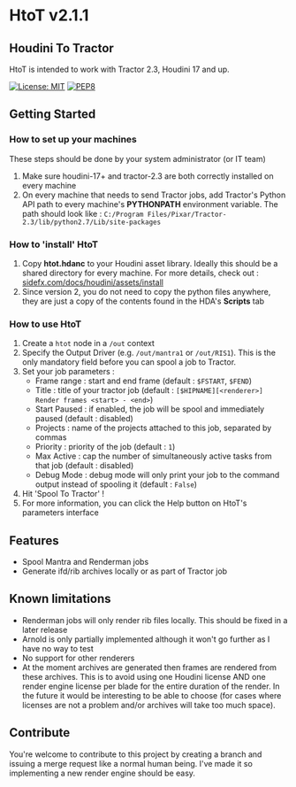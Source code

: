 # HtoT v2.1.1
## Houdini To Tractor

HtoT is intended to work with Tractor 2.3, Houdini 17 and up.

[![License: MIT](https://img.shields.io/badge/License-MIT-yellow.svg)](https://opensource.org/licenses/MIT)
[![PEP8](https://img.shields.io/badge/code%20style-pep8-orange.svg)](https://www.python.org/dev/peps/pep-0008/)


## Getting Started
### How to set up your machines
These steps should be done by your system administrator (or IT team)
1. Make sure houdini-17+ and tractor-2.3 are both correctly installed on every machine
2. On every machine that needs to send Tractor jobs, add Tractor's Python API path to every 
machine's **PYTHONPATH** environment variable. The path should look like :
`C:/Program Files/Pixar/Tractor-2.3/lib/python2.7/Lib/site-packages`

### How to 'install' HtoT
1. Copy **htot.hdanc** to your Houdini asset library. Ideally this should be a shared directory for every machine.
For more details, check out : 
[sidefx.com/docs/houdini/assets/install](http://www.sidefx.com/docs/houdini/assets/install.html)
2. Since version 2, you do not need to copy the python files anywhere, they are just a copy of the contents found
in the HDA's **Scripts** tab

### How to use HtoT
1. Create a `htot` node in a `/out` context
2. Specify the Output Driver (e.g. `/out/mantra1` or `/out/RIS1`). This is the only mandatory field before you can
spool a job to Tractor.
3. Set your job parameters :
   - Frame range : start and end frame (default : `$FSTART`,  `$FEND`)
   - Title : title of your tractor job (default : `[$HIPNAME][<renderer>] Render frames <start> - <end>`)
   - Start Paused : if enabled, the job will be spool and immediately paused (default : disabled)
   - Projects : name of the projects attached to this job, separated by commas
   - Priority : priority of the job (default : `1`)
   - Max Active : cap the number of simultaneously active tasks from that job (default : disabled)
   - Debug Mode : debug mode will only print your job to the command output instead of spooling it (default : `False`)
4. Hit 'Spool To Tractor' !
5. For more information, you can click the Help button on HtoT's parameters interface

## Features

- Spool Mantra and Renderman jobs
- Generate ifd/rib archives locally or as part of Tractor job

## Known limitations

- Renderman jobs will only render rib files locally. This should be fixed in a later release
- Arnold is only partially implemented although it won't go further as I have no way to test
- No support for other renderers
- At the moment archives are generated then frames are rendered from these archives. This is to avoid using
one Houdini license AND one render engine license per blade for the entire duration of the render. In the future 
it would be interesting to be able to choose (for cases where licenses are not a problem and/or archives will
take too much space).

## Contribute

You're welcome to contribute to this project by creating a branch and issuing a merge request like a normal human being.
I've made it so implementing a new render engine should be easy.

